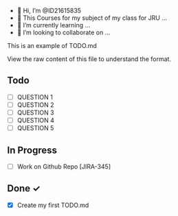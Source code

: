 <!---
ID21615835/ID21615835 is a ✨ special ✨ repository because its `README.md` (this file) appears on your GitHub profile.
You can click the Preview link to take a look at your changes.
--->

- 👋 Hi, I’m @ID21615835
- 👀 This Courses for my subject of my class for JRU ...
- 🌱 I’m currently learning ...
- 💞️ I’m looking to collaborate on ...

This is an example of TODO.md

View the raw content of this file to understand the format.

## Todo

- [ ] QUESTION 1  
- [ ] QUESTION 2 
- [ ] QUESTION 3 
- [ ] QUESTION 4 
- [ ] QUESTION 5 

## In Progress

- [ ] Work on Github Repo [JIRA-345]  

## Done ✓

- [x] Create my first TODO.md  


 



